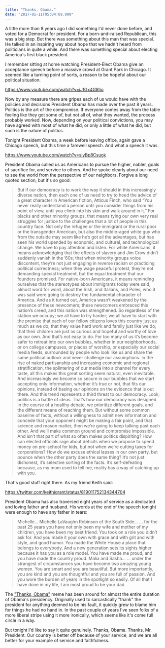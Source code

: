 ```yaml
---
title: "Thanks, Obama."
date: "2017-01-11T05:04:09.000"
---
```


A little more than 8 years ago I did something I'd never done before, and voted for a Democrat for president. For a born-and-raised Republican, this was a big step. But there was something about this man that was special. He talked in an inspiring way about hope that we hadn't heard from politicians in quite a while. And there was something special about electing America's first black president.

I remember sitting at home watching President-Elect Obama give an acceptance speech before a massive crowd at Grant Park in Chicago. It seemed like a turning point of sorts, a reason to be hopeful about our political situation.

https://www.youtube.com/watch?v=jJfGx4G8tjo

Now by any measure there are gripes each of us would have with the policies and decisions President Obama has made over the past 8 years. Politics is the art of the compromise. If everyone comes away from the table feeling like they got some of, but not all of, what they wanted, the process probably worked. Now, depending on your political convictions, you may have agreed with most of what he did, or only a little of what he did, but such is the nature of politics.

Tonight President Obama, a week before leaving office, again gave a Chicago speech, but this time a farewell speech. And what a speech it was.

https://www.youtube.com/watch?v=siyBp8Csugk

President Obama called us as Americans to pursue the higher, nobler, goals of sacrifice for, and service to others. And he spoke clearly about our need to see the world from the perspective of our neighbors. Forgive a long quoted section, but it's so good:

> But if our democracy is to work the way it should in this increasingly diverse nation, then each one of us need to try to heed the advice of a great character in American fiction, Atticus Finch, who said “You never really understand a person until you consider things from his point of view, until you climb into his skin and walk around in it.” For blacks and other minority groups, that means tying our own very real struggles for justice to the challenges that a lot of people in this country face. Not only the refugee or the immigrant or the rural poor or the transgender American, but also the middle-aged white guy who from the outside may seem like he’s got all the advantages, but has seen his world upended by economic, and cultural, and technological change. We have to pay attention and listen. For white Americans, it means acknowledging that the effects of slavery and Jim Crow didn’t suddenly vanish in the ’60s; that when minority groups voice discontent, they’re not just engaging in reverse racism or practicing political correctness; when they wage peaceful protest, they’re not demanding special treatment, but the equal treatment that our founders promised. For native-born Americans, it means reminding ourselves that the stereotypes about immigrants today were said, almost word for word, about the Irish, and Italians, and Poles, who it was said were going to destroy the fundamental character of America. And as it turned out, America wasn’t weakened by the presence of these newcomers; these newcomers embraced this nation’s creed, and this nation was strengthened. So regardless of the station we occupy; we all have to try harder; we all have to start with the premise that each of our fellow citizens loves this country just as much as we do; that they value hard work and family just like we do; that their children are just as curious and hopeful and worthy of love as our own. And that’s not easy to do. For too many of us it’s become safer to retreat into our own bubbles, whether in our neighborhoods, or on college campuses, or places of worship, or especially our social media feeds, surrounded by people who look like us and share the same political outlook and never challenge our assumptions. In the rise of naked partisanship and increasing economic and regional stratification, the splintering of our media into a channel for every taste, all this makes this great sorting seem natural, even inevitable. And increasingly we become so secure in our bubbles that we start accepting only information, whether it’s true or not, that fits our opinions, instead of basing our opinions on the evidence that is out there. And this trend represents a third threat to our democracy. Look, politics is a battle of ideas. That’s how our democracy was designed. In the course of a healthy debate, we prioritize different goals, and the different means of reaching them. But without some common baseline of facts, without a willingness to admit new information and concede that your opponent might be making a fair point, and that science and reason matter, then we’re going to keep talking past each other. And we’ll make common ground and compromise impossible. And isn’t that part of what so often makes politics dispiriting? How can elected officials rage about deficits when we propose to spend money on pre-school for kids, but not when we’re cutting taxes for corporations? How do we excuse ethical lapses in our own party, but pounce when the other party does the same thing? It’s not just dishonest, it’s selective sorting of the facts. It’s self-defeating because, as my mom used to tell me, reality has a way of catching up with you.

That's good stuff right there. As my friend Keith said:

https://twitter.com/keithjgrant/status/819011752134344704

President Obama has also traversed eight years of service as a dedicated and loving father and husband. His words at the end of the speech tonight were enough to have any father in tears:

> Michelle... Michelle LaVaughn Robinson of the South Side... ... for the past 25 years you have not only been my wife and mother of my children, you have been my best friend. You took on a role you didn’t ask for. And you made it your own with grace and with grit and with style, and good humor. You made the White House a place that belongs to everybody. And a new generation sets its sights higher because it has you as a role model. You have made me proud, and you have made the country proud. Malia and Sasha... ... under the strangest of circumstances you have become two amazing young women. You are smart and you are beautiful. But more importantly, you are kind and you are thoughtful and you are full of passion. And you wore the burden of years in the spotlight so easily. Of all that I have done in my life, I am most proud to be your dad.

The ["Thanks, Obama"](http://knowyourmeme.com/memes/thanks-obama) meme has been around for almost the entire duration of Obama's presidency. Originally used to sarcastically "thank" the president for anything deemed to be his fault, it quickly grew to blame him for things he had no hand in. In the past couple of years I've seen folks of a more liberal stripe using it more ironically, which seems like it's come full circle in a way.

But tonight I'd like to say it quite genuinely. Thanks, Obama. Thanks, Mr. President. Our country is better off because of your service, and we are all better for your example of service and faithfulness.
